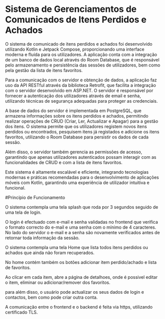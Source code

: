 # Sistema de Gerenciamentos de Comunicados de Itens Perdidos e Achados

O sistema de comunicado de itens perdidos e achados foi desenvolvido utilizando Kotlin e Jetpack Compose, proporcionando uma interface moderna e fluída para os utilizadores. A aplicação conta com a integração de um banco de dados local através do Room Database, que é responsável pelo armazenamento e persistência das sessões de utilizadores, bem como pela gestão da lista de itens favoritos.

Para a comunicação com o servidor e obtenção de dados, a aplicação faz uso da API RESTful através da biblioteca Retrofit, que facilita a integração com o servidor desenvolvido em ASP.NET. O servidor é responsável por fornecer a autenticação dos utilizadores através de email e senha, utilizando técnicas de segurança adequadas para proteger as credenciais.

A base de dados do servidor é implementada em PostgreSQL, que armazena informações sobre os itens perdidos e achados, permitindo realizar operações de CRUD (Criar, Ler, Actualizar e Apagar) para a gestão dos itens. O sistema permite que os utilizadores registem novos itens perdidos ou encontrados, pesquisem itens já registados e adicione os itens favoritos, utilizando o Room Database para persistir os dados de cada sessão.

Além disso, o servidor também gerencia as permissões de acesso, garantindo que apenas utilizadores autenticados possam interagir com as funcionalidades de CRUD e com a lista de itens favoritos.

Este sistema é altamente escalável e eficiente, integrando tecnologias modernas e práticas recomendadas para o desenvolvimento de aplicações móveis com Kotlin, garantindo uma experiência de utilizador intuitiva e funcional.

#Princípio de Funcionamento 

O sistema contempla uma tela splash que roda por 3 segundos seguido de uma tela de login.

O login é efectuado com e-mail e senha validadas no frontend que verifica o formato correcto do e-mail e uma senha com o mínimo de 4 caracteres. No lado do servidor o e-mail e a senha são novamente verificados antes de retornar toda informação da sessão.

O sistema contempla uma tela Home que lista todos itens perdidos ou achados que ainda não foram recuperados.

No home contém também os botões adicionar item perdido/achado e lista de favoritos.

Ao clicar em cada item, abre a página de detalhoes, onde é possivel editar o item, eliminar ou adicionar/remover dos favoritos.


para além disso, o usuário pode actualizar os seus dados de login e contactos, bem como pode criar outra conta.

A comunicação entre o frontend e o backend é feita via https, utilizando certificado TLS.



